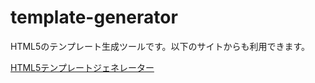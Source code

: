 # template-generator

HTML5のテンプレート生成ツールです。以下のサイトからも利用できます。

[HTML5テンプレートジェネレーター](http://mizzz.work/tg/)
